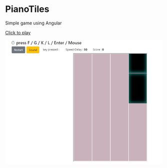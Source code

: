 # PianoTiles
Simple game using Angular

<a href="https://mhozaifaa.github.io/PianoTiles/">Click to play</a>

<img src="https://github.com/MhozaifaA/PianoTiles/blob/master/Resources/g.gif">
